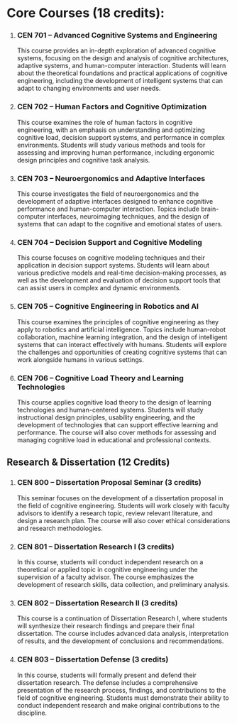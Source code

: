 
# **Core Courses (18 credits):**

1. ### **CEN 701 – Advanced Cognitive Systems and Engineering**

    This course provides an in-depth exploration of advanced cognitive systems, focusing on the design and analysis of cognitive architectures, adaptive systems, and human-computer interaction. Students will learn about the theoretical foundations and practical applications of cognitive engineering, including the development of intelligent systems that can adapt to changing environments and user needs.

2. ### **CEN 702 – Human Factors and Cognitive Optimization**

    This course examines the role of human factors in cognitive engineering, with an emphasis on understanding and optimizing cognitive load, decision support systems, and performance in complex environments. Students will study various methods and tools for assessing and improving human performance, including ergonomic design principles and cognitive task analysis.

3. ### **CEN 703 – Neuroergonomics and Adaptive Interfaces**

    This course investigates the field of neuroergonomics and the development of adaptive interfaces designed to enhance cognitive performance and human-computer interaction. Topics include brain-computer interfaces, neuroimaging techniques, and the design of systems that can adapt to the cognitive and emotional states of users.

4. ### **CEN 704 – Decision Support and Cognitive Modeling**

    This course focuses on cognitive modeling techniques and their application in decision support systems. Students will learn about various predictive models and real-time decision-making processes, as well as the development and evaluation of decision support tools that can assist users in complex and dynamic environments.

5. ### **CEN 705 – Cognitive Engineering in Robotics and AI**

    This course examines the principles of cognitive engineering as they apply to robotics and artificial intelligence. Topics include human-robot collaboration, machine learning integration, and the design of intelligent systems that can interact effectively with humans. Students will explore the challenges and opportunities of creating cognitive systems that can work alongside humans in various settings.

6. ### **CEN 706 – Cognitive Load Theory and Learning Technologies**

    This course applies cognitive load theory to the design of learning technologies and human-centered systems. Students will study instructional design principles, usability engineering, and the development of technologies that can support effective learning and performance. The course will also cover methods for assessing and managing cognitive load in educational and professional contexts.

## **Research & Dissertation (12 Credits)**

1. ### **CEN 800 – Dissertation Proposal Seminar** (3 credits)

    This seminar focuses on the development of a dissertation proposal in the field of cognitive engineering. Students will work closely with faculty advisors to identify a research topic, review relevant literature, and design a research plan. The course will also cover ethical considerations and research methodologies.

2. ### **CEN 801 – Dissertation Research I** (3 credits)

    In this course, students will conduct independent research on a theoretical or applied topic in cognitive engineering under the supervision of a faculty advisor. The course emphasizes the development of research skills, data collection, and preliminary analysis.

3. ### **CEN 802 – Dissertation Research II** (3 credits)

    This course is a continuation of Dissertation Research I, where students will synthesize their research findings and prepare their final dissertation. The course includes advanced data analysis, interpretation of results, and the development of conclusions and recommendations.

4. ### **CEN 803 – Dissertation Defense** (3 credits)

    In this course, students will formally present and defend their dissertation research. The defense includes a comprehensive presentation of the research process, findings, and contributions to the field of cognitive engineering. Students must demonstrate their ability to conduct independent research and make original contributions to the discipline.
